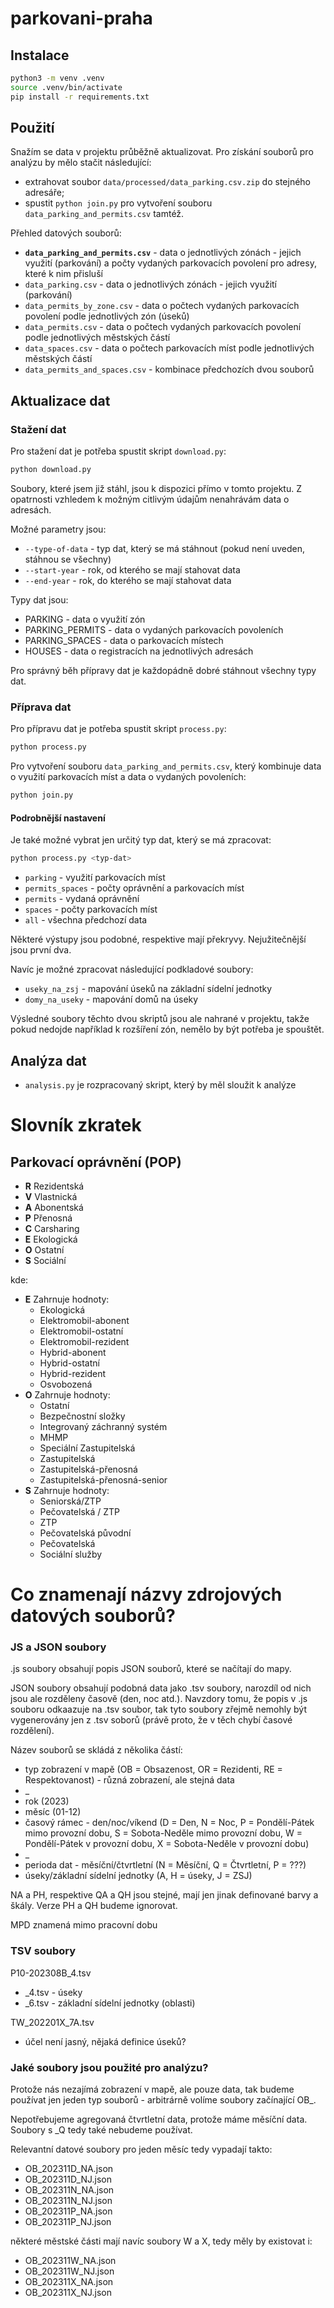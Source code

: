 # parkovani-praha

## Instalace

```bash
python3 -m venv .venv
source .venv/bin/activate
pip install -r requirements.txt
```

## Použití

Snažím se data v projektu průběžně aktualizovat. Pro získání souborů pro analýzu by mělo stačit následující:

- extrahovat soubor `data/processed/data_parking.csv.zip` do stejného adresáře;
- spustit `python join.py` pro vytvoření souboru `data_parking_and_permits.csv` tamtéž.

Přehled datových souborů:

- **`data_parking_and_permits.csv`** - data o jednotlivých zónách - jejich využití (parkování) a počty vydaných parkovacích povolení pro adresy, které k nim přisluší
- `data_parking.csv` - data o jednotlivých zónách - jejich využití (parkování)
- `data_permits_by_zone.csv` - data o počtech vydaných parkovacích povolení podle jednotlivých zón (úseků)
- `data_permits.csv` - data o počtech vydaných parkovacích povolení podle jednotlivých městských částí
- `data_spaces.csv` - data o počtech parkovacích míst podle jednotlivých městských částí
- `data_permits_and_spaces.csv` - kombinace předchozích dvou souborů

## Aktualizace dat

### Stažení dat

Pro stažení dat je potřeba spustit skript `download.py`:

```bash
python download.py
```

Soubory, které jsem již stáhl, jsou k dispozici přímo v tomto projektu. Z opatrnosti vzhledem k možným citlivým údajům nenahrávám data o adresách.

Možné parametry jsou:

- `--type-of-data` - typ dat, který se má stáhnout (pokud není uveden, stáhnou se všechny)
- `--start-year` - rok, od kterého se mají stahovat data
- `--end-year` - rok, do kterého se mají stahovat data

Typy dat jsou:

- PARKING - data o využití zón
- PARKING_PERMITS - data o vydaných parkovacích povoleních
- PARKING_SPACES - data o parkovacích místech
- HOUSES - data o registracích na jednotlivých adresách

Pro správný běh přípravy dat je každopádně dobré stáhnout všechny typy dat.

### Příprava dat

Pro přípravu dat je potřeba spustit skript `process.py`:

```bash
python process.py
```

Pro vytvoření souboru `data_parking_and_permits.csv`, který kombinuje data o využití parkovacích míst a data o vydaných povoleních:

```bash
python join.py
```

#### Podrobnější nastavení

Je také  možné vybrat jen určitý typ dat, který se má zpracovat:

```bash
python process.py <typ-dat>
```

- `parking` - využití parkovacích míst
- `permits_spaces` - počty oprávnění a parkovacích míst
- `permits` - vydaná oprávnění
- `spaces` - počty parkovacích míst
- `all` - všechna předchozí data

Některé výstupy jsou podobné, respektive mají překryvy. Nejužitečnější jsou první dva.

Navíc je možné zpracovat následující podkladové soubory:

- `useky_na_zsj` - mapování úseků na základní sídelní jednotky 
- `domy_na_useky` - mapování domů na úseky

Výsledné soubory těchto dvou skriptů jsou ale nahrané v projektu, takže pokud nedojde například k rozšíření zón, nemělo by být potřeba je spouštět.

## Analýza dat

- `analysis.py` je rozpracovaný skript, který by měl sloužit k analýze

# Slovník zkratek

## Parkovací oprávnění (POP)

- **R** Rezidentská
- **V** Vlastnická
- **A** Abonentská
- **P** Přenosná
- **C** Carsharing
- **E** Ekologická
- **O** Ostatní
- **S** Sociální

kde:
- **E** Zahrnuje hodnoty:
  - Ekologická
  - Elektromobil-abonent
  - Elektromobil-ostatní
  - Elektromobil-rezident
  - Hybrid-abonent
  - Hybrid-ostatní
  - Hybrid-rezident
  - Osvobozená
- **O** Zahrnuje hodnoty:
  - Ostatní
  - Bezpečnostní složky
  - Integrovaný záchranný systém
  - MHMP
  - Speciální Zastupitelská
  - Zastupitelská
  - Zastupitelská-přenosná
  - Zastupitelská-přenosná-senior
- **S** Zahrnuje hodnoty:
  - Seniorská/ZTP
  - Pečovatelská / ZTP
  - ZTP
  - Pečovatelská původní
  - Pečovatelská
  - Sociální služby

# Co znamenají názvy zdrojových datových souborů?

### JS a JSON soubory

.js soubory obsahují popis JSON souborů, které se načítají do mapy.

JSON soubory obsahují podobná data jako .tsv soubory, narozdíl od nich jsou ale rozděleny časově (den, noc atd.). Navzdory tomu, že popis v .js souboru odkaazuje na .tsv soubor, tak tyto soubory zřejmě nemohly být vygenerovány jen z .tsv soborů (právě proto, že v těch chybí časové rozdělení).

Název souborů se skládá z několika částí:

- typ zobrazení v mapě (OB = Obsazenost, OR = Rezidenti, RE = Respektovanost) - různá zobrazení, ale stejná data
- _
- rok (2023)
- měsíc (01-12)
- časový rámec - den/noc/víkend (D = Den, N = Noc, P = Pondělí-Pátek mimo provozní dobu, S = Sobota-Neděle mimo provozní dobu, W = Pondělí-Pátek v provozní dobu, X = Sobota-Neděle v provozní dobu)
- _
- perioda dat - měsíční/čtvrtletní (N = Měsíční, Q = Čtvrtletní, P = ???)
- úseky/základní sídelní jednotky (A, H = úseky, J = ZSJ)

NA a PH, respektive QA a QH jsou stejné, mají jen jinak definované barvy a škály. Verze PH a QH budeme ignorovat.

MPD znamená mimo pracovní dobu

### TSV soubory

P10-202308B_4.tsv

- _4.tsv - úseky
- _6.tsv - základní sídelní jednotky (oblasti)

TW_202201X_7A.tsv

- účel není jasný, nějaká definice úseků?

### Jaké soubory jsou použité pro analýzu?

Protože nás nezajímá zobrazení v mapě, ale pouze data, tak budeme používat jen jeden typ souborů - arbitrárně volíme soubory začínající OB_.

Nepotřebujeme agregovaná čtvrtletní data, protože máme měsíční data. Soubory s _Q tedy také nebudeme používat.

Relevantní datové soubory pro jeden měsíc tedy vypadají takto:

- OB_202311D_NA.json
- OB_202311D_NJ.json
- OB_202311N_NA.json
- OB_202311N_NJ.json
- OB_202311P_NA.json
- OB_202311P_NJ.json 

některé městské části mají navíc soubory W a X, tedy měly by existovat i:

- OB_202311W_NA.json
- OB_202311W_NJ.json
- OB_202311X_NA.json
- OB_202311X_NJ.json
